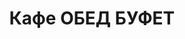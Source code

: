 ---
layout: lunch
title: "Кафе ОБЕД БУФЕТ"
description: "<b>Адрес:</b> проспект Жукова 44 (ТЦ Аутлето), второй этаж. <br> <b>Режим работы:</b> ежедневно с 10.00 до 18.00.  <br><hr> Закажите свой обед с доставкой в офис или на дом со скидкой 10%."
subdescription1: "Читайте [условия доставки](/delivery/ 'Условия доставки | ХаусФреш')"
metadescription: "ОБЕД БУФЕТ на Жукова: адрес, режим работы. Заказать Горячий Комплексный Обед в Офис. Самое вкусное обеденное меню. Доступные цены, Скидки. Организация Корпоративного Питания. Доставка обедов в офис и на дом"
metakeywords: "Кафе ОБЕД БУФЕТ на Жукова: адрес, режим работы. Заказ домашних комплексных обедов: Салаты, Супы, Вторые блюда, Гарниры, Хлеб, Выпечка, Напитки. Корпоративное питание. Доставка обедов в офис Минск"
sitetitle: "Комплексные Обеды 🥗 (Корпоративное питание) | Доставка в офис"
weekMenu:
- weekDay: Открыт приём заказов на Понедельник
  day: 15 октября
  validFromOrderDate: "2018-10-12 11:00:00"
  validToOrderDate: "2018-10-15 10:59:59"
  courses:
  - title: Салаты
    items:
    - title: Салат «Мексиканский с фасолью»
      id: 21	
      ingredients: филе птицы, сыр Фета, огурец свежий, помидор свежий, фасоль, заправка
      weight: 150
      price: 3.10
    - title: Салат «Папараць-кветка»
      id: 22
      ingredients: говядина отварная, ветчина, овощи, яйцо, майонез
      weight: 150
      price: 2.95
    - title: Салат из свежих помидоров и огурцов
      id: 23
      ingredients: овощи свежие, заправка
      weight: 150
      price: 2.20
  - title: Супы
    items:  
    - title: Щи кислые с грибами
      id: 24
      ingredients: 
      weight: 250/30
      price: 1.90
    - title: Уха ростовская
      id: 25
      ingredients: 
      weight: 250
      price: 2.85
  - title: Вторые блюда
    items:
    - title: Перец фаршированный мясом и рисом
      id: 26
      ingredients: свинина, крупа рисовая, лук, перец свежий, специи
      weight: 194/50
      price: 3.85
    - title: Рыба, запеченная с грибами
      id: 27
      ingredients: рыба треска, сыр, грибы, специи
      weight: 90
      price: 3.45
    - title: Жаркое по-домашнему
      id: 28
      ingredients: свинина, овощи тушенные, специи
      weight: 325
      price: 3.80
  - title: Гарниры
    items:
    - title: Рис с овощами
      id: 29
      ingredients: 
      weight: 150
      price: 1.10
    - title: Макароны отварные
      id: 30
      ingredients: 
      weight: 150
      price: 0.65
- weekDay: Открыт приём заказов на Вторник
  day: 16 октября 
  validFromOrderDate: "2018-10-15 11:00:00"
  validToOrderDate: "2018-10-16 10:59:59"
  courses:
  - title: Салаты
    items:
    - title: Салат из белокочанной капусты
      id: 31
      ingredients: капуста белокочанная, морковь свежая, заправка
      weight: 150
      price: 1.65
    - title: Салат-коктейль с птицей «Нежный»
      id: 32
      ingredients: птица отварная, овощи, яйцо, заправка
      weight: 150
      price: 2.65
    - title: Салат «Чайка»
      id: 33
      ingredients: сыр, яйцо, зеленый горошек, майонез
      weight: 150
      price: 2.10
  - title: Супы
    items:  
    - title: Борщ Украинский
      id: 34
      ingredients: 
      weight: 250/20
      price: 1.95
    - title: Суп-лапша домашняя с курицей
      id: 35
      ingredients: 
      weight: 250/30
      price: 2.15
  - title: Вторые блюда
    items:
    - title: Филе птицы в белках  
      id: 36
      ingredients: филе птицы, белки яичные, специи
      weight: 123
      price: 3.45
    - title: Биточки рыбные
      id: 37
      ingredients: рыба, специи
      weight: 125
      price: 2.95
    - title: Котлеты домашние               
      id: 38
      ingredients: свинина, говядина, специи
      weight: 100
      price: 2.45
  - title: Гарниры
    items:
    - title: Картофельное пюре
      id: 39
      ingredients: 
      weight: 150
      price: 0.95
    - title: Каша гречневая рассыпчатая
      id: 40
      ingredients: 
      weight: 150
      price: 0.85
- weekDay: Открыт приём заказов на Среду
  day: 10 октября
  validFromOrderDate: "2018-10-09 11:00:00"
  validToOrderDate: "2018-10-10 10:59:59"
  courses:
  - title: Салаты
    items:
    - title: Салат «Оливье»
      id: 41
      ingredients: колбаса вареная, овощи отварные, горошек зеленый, майонез
      weight: 150
      price: 2.65
    - title: Салат «Цезарь с птицей»
      id: 42
      ingredients: птица, овощи свежие, сыр, майонез
      weight: 200
      price: 3.45
    - title: Салат из свежих помидоров и огурцов со сметаной
      id: 43
      ingredients: овощи свежие, сметана
      weight: 150
      price: 2.30
  - title: Супы
    items:  
    - title: Щи из свежей капусты с картофелем
      id: 44
      ingredients: 
      weight: 250/20
      price: 1.95
    - title: Суп рисовый с мясными фрикадельками
      id: 45
      ingredients: 
      weight: 250/25
      price: 2.15
  - title: Вторые блюда
    items:
    - title: Печень жареная с луком          
      id: 46
      ingredients: печень говяжья, специи, лук, специи
      weight: 115
      price: 2.95
    - title: Птица, запеченная с помидорами
      id: 47
      ingredients: птица, помидор, сыр, специи
      weight: 100
      price: 3.45
    - title: Колобки «Полесские»
      id: 48
      ingredients: свинина, специи
      weight: 140
      price: 2.95
  - title: Гарниры
    items:
    - title: Каша перловая рассыпчатая
      id: 49
      ingredients: 
      weight: 150
      price: 0.90
    - title: Каша рассыпчатая с грибами и луком гречневая
      id: 50
      ingredients: 
      weight: 150
      price: 1.10
- weekDay: Открыт приём заказов на Четверг
  day: 11 октября
  validFromOrderDate: "2018-10-10 11:00:00"
  validToOrderDate: "2018-10-11 10:59:59"
  courses:
  - title: Салаты
    items:
    - title: Салат с крабовыми палочками и кукурузой
      id: 51
      ingredients: крабовые палочки, рис отварной, овощи маринованные, майонез
      weight: 150
      price: 2.45
    - title: Салат «Сельдь под шубой»
      id: 52
      ingredients: филе сельди, овощи отварные, майонез
      weight: 150
      price: 2.45
    - title: Салат из белокочанной капусты
      id: 53
      ingredients: капуста белокочанная, морковь свежая, заправка
      weight: 150
      price: 1.65
  - title: Супы
    items:  
    - title: Суп гороховый с беконом
      id: 54
      ingredients: 
      weight: 250
      price: 2.45
    - title: Солянка сборная мясная
      id: 55
      ingredients: 
      weight: 250/30
      price: 2.95
  - title: Вторые блюда
    items:
    - title: Эскалоп с помидорами
      id: 56
      ingredients: свинина, помидор, специи
      weight: 130
      price: 3.65
    - title: Бифштекс из говядины
      id: 57
      ingredients: говядина рубленая, специи
      weight: 100
      price: 3.45
    - title: Плов из птицы
      id: 58
      ingredients: птица, рис, овощи, специи
      weight: 250
      price: 3.80
  - title: Гарниры
    items:
    - title: Картофель жареный
      id: 59
      ingredients: 
      weight: 150
      price: 1.65
    - title: Рис с овощами
      id: 60
      ingredients: 
      weight: 150
      price: 1.10
- weekDay: Открыт приём заказов на Пятницу
  day: 12 октября
  validFromOrderDate: "2018-10-11 11:00:00"
  validToOrderDate: "2018-10-12 10:59:59"
  courses:
  - title: Салаты
    items:
    - title: Морковь пряная
      id: 61
      ingredients: морковь свежая, заправка
      weight: 150
      price: 1.35
    - title: Салат-коктейль с ветчиной и сыром
      id: 62
      ingredients: ветчина, овощи, сыр, майонез
      weight: 150
      price: 2.45
    - title: Салат «Греческий»
      id: 63
      ingredients: огурец свежий, помидор свежий, перец свежий, оливки, заправка
      weight: 200
      price: 3.65
  - title: Супы
    items:  
    - title: Суп-пюре из разных овощей с сухариками
      id: 64
      ingredients: 
      weight: 250/10
      price: 2.40
    - title: Рассольник Ленинградский
      id: 65
      ingredients: 
      weight: 250/20
      price: 2.15
  - title: Вторые блюда
    items:
    - title: Гуляш из свинины
      id: 66
      ingredients: свинина, специи
      weight: 75/75
      price: 3.30
    - title: Шницель «Нептун»
      id: 67
      ingredients: рыба хек, специи, соус
      weight: 120/50
      price: 2.95
    - title: Мясо, жаренное крупным куском
      id: 68	
      ingredients: свинина, специи
      weight: 100
      price: 3.60
  - title: Гарниры
    items:
    - title: Картофельное пюре
      id: 69
      ingredients: 
      weight: 150
      price: 0.95
    - title: Каша гречневая рассыпчатая
      id: 70
      ingredients: 
      weight: 150
      price: 0.85
sharedCourses:
- title: Хлеб
  items:
  - title: Хлеб белый
    id: 1111
    ingredients: 
    weight: 40
    price: 0.10
  - title: Хлеб тёмный
    id: 1112    
    ingredients: 
    weight: 40
    price: 0.10
  - title: Хлеб белый (2 порции)
    id: 1113
    ingredients: 
    weight: 80
    price: 0.20
  - title: Хлеб тёмный (2 порции)
    id: 1114    
    ingredients: 
    weight: 80
    price: 0.20
- title: Соусы
  items:
  - title: Сметана
    id: 1140
    ingredients: 
    weight: 50
    price: 0.50
  - title: Кетчуп томатный
    id: 1141    
    ingredients: 
    weight: 50
    price: 0.50
  - title: Майонез
    id: 1142
    ingredients: 
    weight: 50
    price: 0.50
- title: Выпечка
  items:
  - title: Сметанник
    id: 1115    
    ingredients: 
    weight: 75
    price: 0.85
  - title: Булочка чайная с творогом
    id: 1116    
    ingredients: 
    weight: 50
    price: 0.65
  - title: Маффин в ассортименте
    id: 1117    
    ingredients: 
    weight: 115
    price: 1.50
  - title: Круассан с шоколадом
    id: 1118    
    ingredients: 
    weight: 50
    price: 1.10
  - title: Круассан со сгущёнкой
    id: 1119    
    ingredients: 
    weight: 50
    price: 1.10
  - title: Слойка с вишней
    id: 1120    
    ingredients: 
    weight: 75
    price: 1.10
  - title: Слойка со сгущёнкой
    id: 1121    
    ingredients: 
    weight: 75
    price: 1.10
  - title: Слойка с сыром
    id: 1122    
    ingredients: 
    weight: 75
    price: 1.10
- title: Напитки
  items:
  - title: Холодный чай Фьюз Ти
    id: 1133
    ingredients: 
    weight: 500
    price: 2.50
  - title: Напиток Кока-Кола
    id: 1134
    ingredients: 
    weight: 500
    price: 2.00
  - title: Напиток Спрайт
    id: 1135
    ingredients: 
    weight: 500
    price: 2.00
  - title: Напиток Фанта Апельсин
    id: 1136
    ingredients: 
    weight: 500
    price: 2.00
  - title: Питьевая вода Бонаква
    id: 1137
    ingredients: 
    weight: 500
    price: 1.50
---
